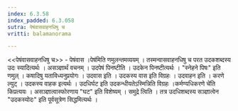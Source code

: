 ```yaml
---
index: 6.3.58
index_padded: 6.3.058
sutra: पेषंवासवाहनधिषु च
vritti: balamanorama

---
```

<<पेषंवासवाहनधिषु च>> - पेषंवास ।पेष॑मिति णमुलन्तमव्ययम् । तस्मन्वासवाहनधिषु च परत उदकशब्दस्य उदः स्यादित्यर्थः । असञ्ज्ञार्थं वचनम् । उदपेषं पिनष्टीति । उदकेन पिनष्टीत्यर्थः । "स्नेहने पिषः" इति णमुल् । कषादिषु यताविध्यनुप्रयोगः । उदवास इति । उदकस्य वास इति विग्रहः । उदवाहन इति । करणे ल्युट् । उदकस्य वाहक इत्यर्थः । उदधिर्घट इति उदकन्धीयतेऽस्मिन्निति विग्रहः ।कर्मण्यधिकरणे चे॑ति किप्रत्ययः । असञ्ज्ञात्वास्फोरणाय "घट" इति विशेष्यम् । समुद्रे त्विति । तत्र उदधिशब्दस्य सञ्ज्ञात्वेन "उदकस्योदः" इति पूर्वसूत्रेण सिद्धमित्यर्थः । 